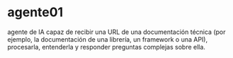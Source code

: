 # agente01
 agente de IA capaz de recibir una URL de una documentación  técnica (por ejemplo, la documentación de una librería, un framework o una API),  procesarla, entenderla y responder preguntas complejas sobre ella. 
